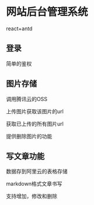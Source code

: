 # 网站后台管理系统

react+antd

## 登录

简单的鉴权

## 图片存储

调用腾讯云的OSS

上传图片获取该图片的url

获取已上传的所有图片url

提供删除图片的功能

## 写文章功能

数据存到阿里云的表格存储

markdown格式文章书写

支持增加，修改和删除